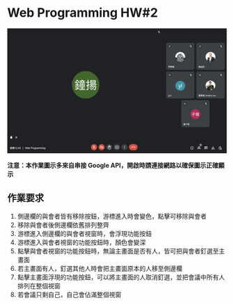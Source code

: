 # Web Programming HW#2
![alt text](https://github.com/judycpc/wp1111/blob/main/hw2/demo.png?raw=true)

**注意：本作業圖示多來自串接 Google API，開啟時請連接網路以確保圖示正確顯示**

## 作業要求
1. 側邊欄的與會者皆有移除按鈕，游標進入時會變色，點擊可移除與會者
2. 移除與會者後側邊欄依舊排列整齊
2. 游標進入側邊欄的與會者視窗時，會浮現功能按鈕
3. 游標進入與會者視窗的功能按鈕時，顏色會變深
4. 點擊與會者視窗的功能按鈕時，無論主畫面是否有人，皆可把與會者釘選至主畫面
5. 若主畫面有人，釘選其他人時會把主畫面原本的人移至側邊欄
6. 點擊主畫面浮現的功能按鈕，可以將主畫面的人取消釘選，並把會議中所有人排列在整個視窗
7. 若會議只剩自己，自己會佔滿整個視窗
